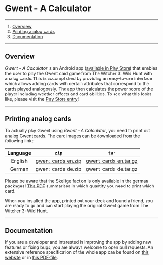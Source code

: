 # Gwent - A Calculator

---
1. [Overview](#overview)
2. [Printing analog cards](#printing-analog-cards)
3. [Documentation](#documentation)
---

## Overview

*Gwent - A Calculator* is an Android app ([available in Play Store](https://play.google.com/store/apps/details?id=com.peternaggschga.gwint)) 
that enables the user to play the Gwent card game from The Witcher 3: Wild Hunt with analog cards.
This is accomplished by providing an easy-to-use interface which allows adding cards with certain
attributes that correspond to the cards played analogously. 
The app then calculates the power score of the player including weather effects and card abilities.
To see what this looks like, please visit the [Play Store entry](https://play.google.com/store/apps/details?id=com.peternaggschga.gwint)!

---

## Printing analog cards

To actually play Gwent using *Gwent - A Calculator*, you need to print out analog Gwent cards. The card images can be downloaded from the following links:

| Language |                                                   `zip`                                                   |                                                      `tar`                                                      |
|:--------:|:---------------------------------------------------------------------------------------------------------:|:---------------------------------------------------------------------------------------------------------------:|
| English  | [gwent_cards_en.zip](https://github.com/PeterNaggschga/Gwent/releases/download/v1.2.5/gwent_cards_en.zip) | [gwent_cards_en.tar.gz](https://github.com/PeterNaggschga/Gwent/releases/download/v1.2.5/gwent_cards_en.tar.gz) |
|  German  | [gwent_cards_de.zip](https://github.com/PeterNaggschga/Gwent/releases/download/v1.2.5/gwent_cards_de.zip) | [gwent_cards_de.tar.gz](https://github.com/PeterNaggschga/Gwent/releases/download/v1.2.5/gwent_cards_de.tar.gz) |

Please be aware that the Skellige faction is only available in the german
packages! [This PDF](https://peternaggschga.github.io/Gwent/printing-layout.pdf) summarizes in
which quantity you need to print which card.

When you installed the app, printed out your deck and found a friend, you are ready to go and can
start playing the original Gwent game from The Witcher 3: Wild Hunt.


---

## Documentation

If you are a developer and interested in improving the app by adding new features or fixing bugs, you are always welcome to open pull requests. An extensive reference specification of the whole app can be found on [this website](https://peternaggschga.github.io/Gwent/) or in [this PDF-file](https://peternaggschga.github.io/Gwent/documentation.pdf).
